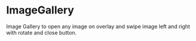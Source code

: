 # ImageGallery
Image Gallery to open any image on overlay and swipe image left and right with rotate and close button.
